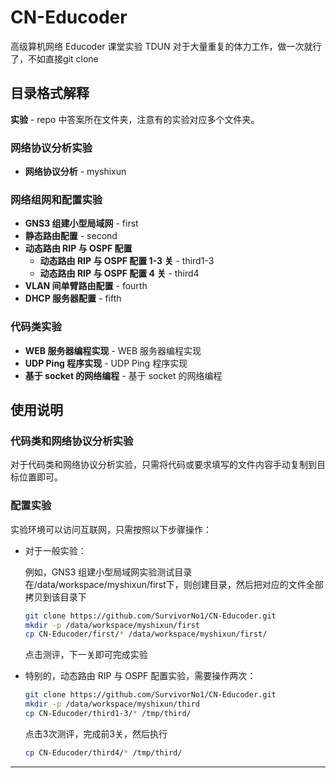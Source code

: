 # CN-Educoder

高级算机网络 Educoder 课堂实验 TDUN
对于大量重复的体力工作，做一次就行了，不如直接git clone
## 目录格式解释

**实验** - repo 中答案所在文件夹，注意有的实验对应多个文件夹。

### 网络协议分析实验

- **网络协议分析** - myshixun

### 网络组网和配置实验

- **GNS3 组建小型局域网** - first
- **静态路由配置** - second
- **动态路由 RIP 与 OSPF 配置**
  - **动态路由 RIP 与 OSPF 配置 1-3 关** - third1-3
  - **动态路由 RIP 与 OSPF 配置 4 关** - third4
- **VLAN 间单臂路由配置** - fourth
- **DHCP 服务器配置** - fifth

### 代码类实验

- **WEB 服务器编程实现** - WEB 服务器编程实现
- **UDP Ping 程序实现** - UDP Ping 程序实现
- **基于 socket 的网络编程** - 基于 socket 的网络编程

## 使用说明

### 代码类和网络协议分析实验

对于代码类和网络协议分析实验，只需将代码或要求填写的文件内容手动复制到目标位置即可。

### 配置实验

实验环境可以访问互联网，只需按照以下步骤操作：
  - 对于一般实验：

    例如，GNS3 组建小型局域网实验测试目录在/data/workspace/myshixun/first下，则创建目录，然后把对应的文件全部拷贝到该目录下
    ```bash
    git clone https://github.com/SurvivorNo1/CN-Educoder.git
    mkdir -p /data/workspace/myshixun/first
    cp CN-Educoder/first/* /data/workspace/myshixun/first/
    ```
    点击测评，下一关即可完成实验
  - 特别的，动态路由 RIP 与 OSPF 配置实验，需要操作两次：
    ```bash
    git clone https://github.com/SurvivorNo1/CN-Educoder.git
    mkdir -p /data/workspace/myshixun/third
    cp CN-Educoder/third1-3/* /tmp/third/
    ```
    点击3次测评，完成前3关，然后执行
    ```bash
    cp CN-Educoder/third4/* /tmp/third/
    ```
---